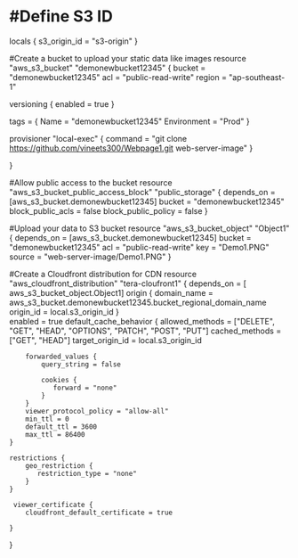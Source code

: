 # #Define S3 ID
locals {
 s3_origin_id = "s3-origin"
}

#Create a bucket to upload your static data like images
resource "aws_s3_bucket" "demonewbucket12345" {
  bucket = "demonewbucket12345"
  acl    = "public-read-write"
  region = "ap-southeast-1"
  
  versioning {
    enabled = true
  }

  tags = {
    Name = "demonewbucket12345"
    Environment = "Prod"
  }

 provisioner "local-exec" {
    command = "git clone https://github.com/vineets300/Webpage1.git web-server-image"
 }

}

#Allow public access to the bucket
resource "aws_s3_bucket_public_access_block" "public_storage" {
 depends_on = [aws_s3_bucket.demonewbucket12345]
 bucket = "demonewbucket12345"
 block_public_acls = false
 block_public_policy = false
}

#Upload your data to S3 bucket
resource "aws_s3_bucket_object" "Object1" {
  depends_on = [aws_s3_bucket.demonewbucket12345]
  bucket = "demonewbucket12345"
  acl    = "public-read-write"
  key = "Demo1.PNG"
  source = "web-server-image/Demo1.PNG"
}

#Create a Cloudfront distribution for CDN
resource "aws_cloudfront_distribution" "tera-cloufront1" {
    depends_on = [ aws_s3_bucket_object.Object1]
    origin {
        domain_name = aws_s3_bucket.demonewbucket12345.bucket_regional_domain_name
        origin_id = local.s3_origin_id
    }   
    enabled = true
      default_cache_behavior {
        allowed_methods = ["DELETE", "GET", "HEAD", "OPTIONS", "PATCH", "POST", "PUT"]
        cached_methods = ["GET", "HEAD"]
        target_origin_id = local.s3_origin_id

        forwarded_values {
            query_string = false
        
            cookies {
               forward = "none"
            }
        }
        viewer_protocol_policy = "allow-all"
        min_ttl = 0
        default_ttl = 3600
        max_ttl = 86400
    }

    restrictions {
        geo_restriction {
           restriction_type = "none"
        }
    }

     viewer_certificate {
        cloudfront_default_certificate = true

    } 
}
